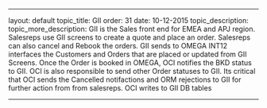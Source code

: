 ---

layout: default
topic_title: GII
order: 31
date: 10-12-2015
topic_description:   
topic_more_description: GII is the Sales front end for EMEA and APJ region. Salesreps use GII screens to create a quote and place an order. Salesreps can also cancel and Rebook the orders. GII sends to OMEGA INT12 interfaces the Customers and Orders that are placed or updated from GII Screens. Once the Order is booked in OMEGA, OCI notifies the BKD status to GII. OCI is also responsible to send other Order statuses to GII. Its critical that OCI sends the Cancelled notifactions and ORM rejections to GII for further action from from salesreps. OCI writes to GII DB tables


---